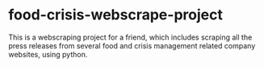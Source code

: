 # food-crisis-webscrape-project

This is a webscraping project for a friend, which includes scraping all the press releases from several food and crisis management related company websites, using python.

